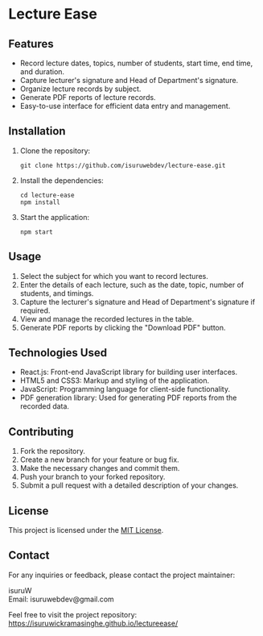 
  <h1>Lecture Ease</h1>
  
  <h2>Features</h2>
  <ul>
    <li>Record lecture dates, topics, number of students, start time, end time, and duration.</li>
    <li>Capture lecturer's signature and Head of Department's signature.</li>
    <li>Organize lecture records by subject.</li>
    <li>Generate PDF reports of lecture records.</li>
    <li>Easy-to-use interface for efficient data entry and management.</li>
  </ul>
  
  <h2>Installation</h2>
  <ol>
    <li>Clone the repository:</li>
    <pre><code>git clone https://github.com/isuruwebdev/lecture-ease.git</code></pre>
    <li>Install the dependencies:</li>
    <pre><code>cd lecture-ease<br>npm install</code></pre>
    <li>Start the application:</li>
    <pre><code>npm start</code></pre>
  </ol>
  
  <h2>Usage</h2>
  <ol>
    <li>Select the subject for which you want to record lectures.</li>
    <li>Enter the details of each lecture, such as the date, topic, number of students, and timings.</li>
    <li>Capture the lecturer's signature and Head of Department's signature if required.</li>
    <li>View and manage the recorded lectures in the table.</li>
    <li>Generate PDF reports by clicking the "Download PDF" button.</li>
  </ol>
  
  <h2>Technologies Used</h2>
  <ul>
    <li>React.js: Front-end JavaScript library for building user interfaces.</li>
    <li>HTML5 and CSS3: Markup and styling of the application.</li>
    <li>JavaScript: Programming language for client-side functionality.</li>
    <li>PDF generation library: Used for generating PDF reports from the recorded data.</li>
  </ul>
  
  <h2>Contributing</h2>
  <ol>
    <li>Fork the repository.</li>
    <li>Create a new branch for your feature or bug fix.</li>
    <li>Make the necessary changes and commit them.</li>
    <li>Push your branch to your forked repository.</li>
    <li>Submit a pull request with a detailed description of your changes.</li>
  </ol>
  
  <h2>License</h2>
  <p>This project is licensed under the <a href="LICENSE">MIT License</a>.</p>
  
  <h2>Contact</h2>
  <p>For any inquiries or feedback, please contact the project maintainer:</p>
  <p>isuruW<br>Email: isuruwebdev@gmail.com</p>
  
  <p>Feel free to visit the project repository: <a href="https://isuruwickramasinghe.github.io/lectureease/">https://isuruwickramasinghe.github.io/lectureease/</a></p>
